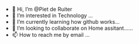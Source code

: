 - 👋 Hi, I’m @Piet de Ruiter 
- 👀 I’m interested in Technology ...
- 🌱 I’m currently learning how github works...
- 💞️ I’m looking to collaborate on Home assitant......
- 📫 How to reach me by email ...

<!---
PdRuiter/PdRuiter is a ✨ special ✨ repository because its `README.md` (this file) appears on your GitHub profile.
You can click the Preview link to take a look at your changes.
--->
